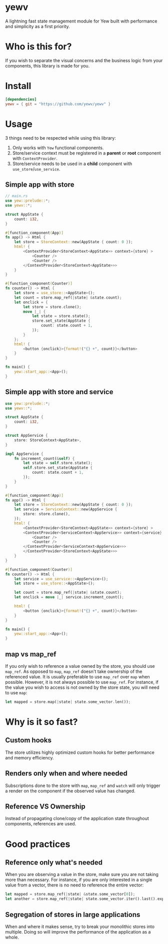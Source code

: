 # yewv
A lightning fast state management module for Yew built with performance and simplicity as a first priority.

# Who is this for?
If you wish to separate the visual concerns and the business logic from your components,
this library is made for you.

# Install
```toml
[dependencies]
yewv = { git = "https://github.com/yewv/yewv" }
```
# Usage
3 things need to be respected while using this library:
1. Only works with `Yew` functional components.
2. Store/service context must be registered in a **parent** or **root** component with `ContextProvider`.
3. Store/service needs to be used in a **child** component with `use_store`/`use_service`.
## Simple app with store
```rust
// main.rs
use yew::prelude::*;
use yewv::*;

struct AppState {
    count: i32,
}

#[function_component(App)]
fn app() -> Html {
    let store = StoreContext::new(AppState { count: 0 });
    html! {
        <ContextProvider<StoreContext<AppState>> context={store} >
            <Counter />
            <Counter />
        </ContextProvider<StoreContext<AppState>>>
    }
}

#[function_component(Counter)]
fn counter() -> Html {
    let store = use_store::<AppState>();
    let count = store.map_ref(|state| &state.count);
    let onclick = {
        let store = store.clone();
        move |_| {
            let state = store.state();
            store.set_state(AppState {
                count: state.count + 1,
            });
        }
    };
    html! {
        <button {onclick}>{format!("{} +", count)}</button>
    }
}

fn main() {
    yew::start_app::<App>();
}
```

## Simple app with store and service
```rust
use yew::prelude::*;
use yewv::*;

struct AppState {
    count: i32,
}

struct AppService {
    store: StoreContext<AppState>,
}

impl AppService {
    fn increment_count(&self) {
        let state = self.store.state();
        self.store.set_state(AppState {
            count: state.count + 1,
        });
    }
}

#[function_component(App)]
fn app() -> Html {
    let store = StoreContext::new(AppState { count: 0 });
    let service = ServiceContext::new(AppService {
        store: store.clone(),
    });
    html! {
        <ContextProvider<StoreContext<AppState>> context={store} >
        <ContextProvider<ServiceContext<AppService>> context={service} >
            <Counter />
            <Counter />
        </ContextProvider<ServiceContext<AppService>>>
        </ContextProvider<StoreContext<AppState>>>
    }
}

#[function_component(Counter)]
fn counter() -> Html {
    let service = use_service::<AppService>();
    let store = use_store::<AppState>();

    let count = store.map_ref(|state| &state.count);
    let onclick = move |_| service.increment_count();

    html! {
        <button {onclick}>{format!("{} +", count)}</button>
    }
}

fn main() {
    yew::start_app::<App>();
}
```

## map vs map_ref
If you only wish to reference a value owned by the store, you should use `map_ref`.
As opposed to `map`, `map_ref` doesn't take ownership of the referenced value.
It is usually preferable to use `map_ref` over `map` when possible.
However, it is not always possible to use `map_ref`. For instance, if the value you wish to access is not owned by the store state, you will need to use `map`:
```rust
let mapped = store.map(|state| state.some_vector.len());
```

# Why is it so fast?
## Custom hooks
The store utilizes highly optimized custom hooks for better performance and memory efficiency.
## Renders only when and where needed
Subscriptions done to the store with `map`, `map_ref` and `watch` will only trigger a render on the component if the observed value has changed.
## Reference VS Ownership
Instead of propagating clone/copy of the application state throughout components, references are used.

# Good practices
## Reference only what's needed
When you are observing a value in the store, make sure you are not taking more than necessary. For instance, if you are only interested in a single value from a vector, there is no need to reference the entire vector:
```rust
let mapped = store.map_ref(|state| &state.some_vector[0]);
let another = store.map_ref(|state| state.some_vector.iter().last().expect("to have a value"));
```

## Segregation of stores in large applications
When and where it makes sense, try to break your monolithic stores into multiple. Doing so will improve the performance of the application as a whole.